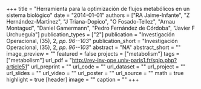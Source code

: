 +++
title = "Herramienta para la optimización de flujos metabólicos en un sistema biológico"
date = "2014-01-01"
authors = ["RA Jaime-Infante", "Z Hernández-Martínez", "J Triana-Dopico", "O Fosado-Tellez", "Arnau Montagud", "Daniel Gamermann", "Pedro Fernández de Córdoba", "Javier F Urchueguía"]
publication_types = ["2"]
publication = "Investigación Operacional, (35), 2, _pp. 96--103_"
publication_short = "Investigación Operacional, (35), 2, _pp. 96--103_"
abstract = "NA"
abstract_short = ""
image_preview = ""
featured = false
projects = ["metabolism"]
tags = ["metabolism"]
url_pdf = "http://rev-inv-ope.univ-paris1.fr/spip.php?article51"
url_preprint = ""
url_code = ""
url_dataset = ""
url_project = ""
url_slides = ""
url_video = ""
url_poster = ""
url_source = ""
math = true
highlight = true
[header]
image = ""
caption = ""
+++
